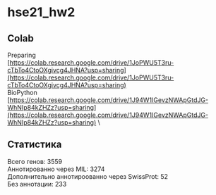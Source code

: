 # hse21_hw2
## Colab
Preparing \
[https://colab.research.google.com/drive/1JoPWU5T3ru-cTbTo4CtoOXgivcg4JHNA?usp=sharing](https://colab.research.google.com/drive/1JoPWU5T3ru-cTbTo4CtoOXgivcg4JHNA?usp=sharing) \
BioPython \
[https://colab.research.google.com/drive/1J94W1IGevzNWApGtdJG-WhNIp84kZHZz?usp=sharing](https://colab.research.google.com/drive/1J94W1IGevzNWApGtdJG-WhNIp84kZHZz?usp=sharing) \

## Статистика
Всего генов: 3559 \
Аннотированно через MIL: 3274 \
Дополнительно аннотироованно через SwissProt: 52 \
Без аннотации: 233
